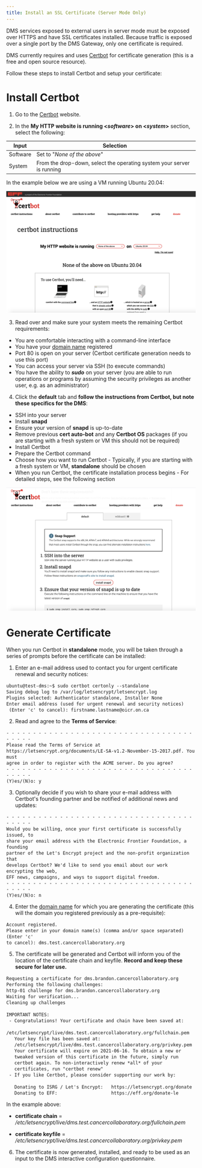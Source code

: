 ```yaml
---
title: Install an SSL Certificate (Server Mode Only)
---
```


DMS services exposed to external users in server mode must be exposed over HTTPS and have SSL certificates installed.  Because traffic is exposed over a single port by the DMS Gateway, only one certificate is required.

DMS currently requires and uses [Certbot](https://certbot.eff.org/) for certificate generation (this is a free and open source resource).

Follow these steps to install Certbot and setup your certificate:

# Install Certbot

1. Go to the [Certbot](https://certbot.eff.org/) website.


2. In the **My HTTP website is running <_software_> on <_system_>** section, select the following:

| Input              | Selection |
| --------------------| ------------|
| Software           | Set to "_None of the above_" |
| System | From the drop-down, select the operating system your server is running |

In the example below we are using a VM running Ubuntu 20.04:

![Entity](../../../assets/certbot-system.png 'Certbot Select System')

3. Read over and make sure your system meets the remaining Certbot requirements:
- You are comfortable interacting with a command-line interface
- You have your [domain name](../domain) registered
- Port 80 is open on your server (Certbot certificate generation needs to use this port)
- You can access your server via SSH (to execute commands)
- You have the ability to _**sudo**_ on your server (you are able to run operations or programs by assuming the security privileges as another user, e.g. as an administrator)


4. Click the **default** tab and **follow the instructions from Certbot, but note these specifics for the DMS**:
- SSH into your server
- Install **snapd**
- Ensure your version of **snapd** is up-to-date
- Remove previous **cert auto-bot** and any **Certbot OS** packages (if you are starting with a fresh system or VM this should not be required)
- Install Certbot
- Prepare the Certbot command
- Choose how you want to run Certbot - Typically, if you are starting with a fresh system or VM, **standalone** should be chosen
- When you run Certbot, the certificate installation process begins - For detailed steps, see the following section

![Entity](../../../assets/certbot-default-steps.png 'Certbot Default Steps')

# Generate Certificate

When you run Certbot in **standalone** mode, you will be taken through a series of prompts before the certificate can be installed:

1. Enter an e-mail address used to contact you for urgent certificate renewal and security notices:

```shell
ubuntu@test-dms:~$ sudo certbot certonly --standalone
Saving debug log to /var/log/letsencrypt/letsencrypt.log
Plugins selected: Authenticator standalone, Installer None
Enter email address (used for urgent renewal and security notices)
 (Enter 'c' to cancel): firstname.lastname@oicr.on.ca
```

2. Read and agree to the **Terms of Service**:

```shell
- - - - - - - - - - - - - - - - - - - - - - - - - - - - - - - - - - - - - - - -
Please read the Terms of Service at
https://letsencrypt.org/documents/LE-SA-v1.2-November-15-2017.pdf. You must
agree in order to register with the ACME server. Do you agree?
- - - - - - - - - - - - - - - - - - - - - - - - - - - - - - - - - - - - - - - -
(Y)es/(N)o: y
```

3. Optionally decide if you wish to share your e-mail address with Certbot's founding partner and be notified of additional news and updates:

```shell
- - - - - - - - - - - - - - - - - - - - - - - - - - - - - - - - - - - - - - - -
Would you be willing, once your first certificate is successfully issued, to
share your email address with the Electronic Frontier Foundation, a founding
partner of the Let's Encrypt project and the non-profit organization that
develops Certbot? We'd like to send you email about our work encrypting the web,
EFF news, campaigns, and ways to support digital freedom.
- - - - - - - - - - - - - - - - - - - - - - - - - - - - - - - - - - - - - - - -
(Y)es/(N)o: n
```

4. Enter the [domain name](../domain) for which you are generating the certificate (this will the domain you registered previously as a pre-requisite):

```shell
Account registered.
Please enter in your domain name(s) (comma and/or space separated)  (Enter 'c'
to cancel): dms.test.cancercollaboratory.org
```

5. The certificate will be generated and Certbot will inform you of the location of the certificate chain and keyfile.  **Record and keep these secure for later use.**

```shell
Requesting a certificate for dms.brandon.cancercollaboratory.org
Performing the following challenges:
http-01 challenge for dms.brandon.cancercollaboratory.org
Waiting for verification...
Cleaning up challenges
 
IMPORTANT NOTES:
 - Congratulations! Your certificate and chain have been saved at:
   /etc/letsencrypt/live/dms.test.cancercollaboratory.org/fullchain.pem
   Your key file has been saved at:
   /etc/letsencrypt/live/dms.test.cancercollaboratory.org/privkey.pem
   Your certificate will expire on 2021-06-16. To obtain a new or
   tweaked version of this certificate in the future, simply run
   certbot again. To non-interactively renew *all* of your
   certificates, run "certbot renew"
 - If you like Certbot, please consider supporting our work by:
 
   Donating to ISRG / Let's Encrypt:   https://letsencrypt.org/donate
   Donating to EFF:                    https://eff.org/donate-le
```

In the example above:

- **certificate chain** = _/etc/letsencrypt/live/dms.test.cancercollaboratory.org/fullchain.pem_

- **certificate keyfile** = _/etc/letsencrypt/live/dms.test.cancercollaboratory.org/privkey.pem_

6. The certificate is now generated, installed, and ready to be used as an input to the DMS interactive configuration questionnaire.